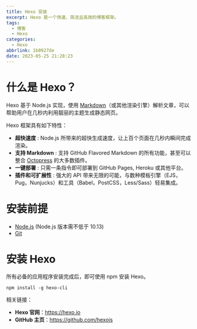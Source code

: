 ```yaml
---
title: Hexo 安装
excerpt: Hexo 是一个快速、简洁且高效的博客框架。
tags:
  - 博客
  - Hexo
categories:
  - Hexo
abbrlink: 1b0927de
date: 2023-05-25 21:28:23
---
```

# 什么是 Hexo？

Hexo 基于 Node.js 实现，使用 [Markdown](https://daringfireball.net/projects/markdown/)（或其他渲染引擎）解析文章，可以帮助用户在几秒内利用靓丽的主题生成静态网页。

Hexo 框架具有如下特性：

- **超快速度** : Node.js 所带来的超快生成速度，让上百个页面在几秒内瞬间完成渲染。
- **支持 Markdown** : 支持 GitHub Flavored Markdown 的所有功能，甚至可以整合 [Octopress](http://octopress.org/) 的大多数插件。
- **一键部署** : 只需一条指令即可部署到 GitHub Pages, Heroku 或其他平台。
- **插件和可扩展性** : 强大的 API 带来无限的可能，与数种模板引擎（EJS，Pug，Nunjucks）和工具（Babel，PostCSS，Less/Sass）轻易集成。

# 安装前提

- [Node.js](http://nodejs.org/) (Node.js 版本需不低于 10.13)
- [Git](http://git-scm.com/)

# 安装 Hexo

所有必备的应用程序安装完成后，即可使用 npm 安装 Hexo。

```shell
npm install -g hexo-cli
```

相关链接：

- **Hexo 官网**：<https://hexo.io>
- **GitHub 主页**：<https://github.com/hexojs>
